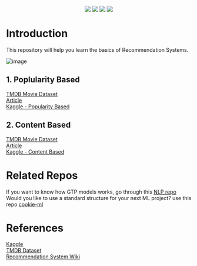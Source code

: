 

<p align="center"> 
 
  <img src="https://img.shields.io/badge/-Python-000?&logo=Python">
  <img src="https://img.shields.io/badge/Keras-%23D00000.svg?style=for-plastic&logo=Keras&logoColor=white">
<img src="https://img.shields.io/badge/TensorFlow-%23FF6F00.svg?style=for-plastic&logo=TensorFlow&logoColor=white">
<img src="https://img.shields.io/badge/Kaggle-035a7d?style=for-plastic&logo=kaggle&logoColor=white">
</p>

#

# Introduction

This repository will help you learn the basics of Recommendation Systems. 

![image](https://github.com/rvbug/RecommendationSystems/assets/10928536/b8cceddc-b641-415c-a850-52479a71c2a2)



## 1. Poplularity Based  
[TMDB Movie Dataset](https://www.kaggle.com/datasets/tmdb/tmdb-movie-metadata)  
[Article](https://rvbug.hashnode.dev/recommendation-systems-part-i)      
[Kaggle - Popularity Based ](https://kaggle.com/rvbugged/popularity-based)   


## 2. Content Based  
[TMDB Movie Dataset](https://www.kaggle.com/datasets/tmdb/tmdb-movie-metadata)  
[Article](https://rvbug.hashnode.dev/recommendation-systems-part-i)      
[Kaggle - Content Based](https://kaggle.com/rvbugged/content-based)   


# Related Repos
If you want to know how GTP models works, go through this [NLP repo](https://github.com/rvbug/NLP)    
Would you like to use a standard structure for your next ML project? use this repo [cookie-ml](https://github.com/rvbug/cookie-ml)  



# References
[Kaggle](https://www.kaggle.com/)  
[TMDB Dataset](https://www.kaggle.com/datasets/tmdb/tmdb-movie-metadata)  
[Recommendation System Wiki](https://en.wikipedia.org/wiki/Recommender_system)  
 
